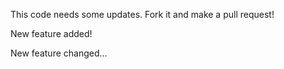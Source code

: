 This code needs some updates. Fork it and make a pull request!

New feature added!


New feature changed...


